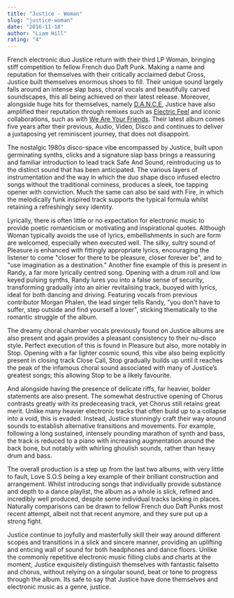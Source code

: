 ```yaml
---
title: "Justice - Woman"
slug: "justice-woman"
date: "2016-11-18"
author: "Liam Hill"
rating: "4"
---
```


French electronic duo Justice return with their third LP Woman, bringing stiff competition to fellow French duo Daft Punk. Making a name and reputation for themselves with their critically acclaimed debut Cross, Justice built themselves enormous shoes to fill. Their unique sound largely falls around an intense slap bass, choral vocals and beautifully carved soundscapes, this all being achieved on their latest release. Moreover, alongside huge hits for themselves, namely [D.A.N.C.E](https://www.youtube.com/watch?v=sy1dYFGkPUE), Justice have also amplified their reputation through remixes such as [Electric Feel](https://www.youtube.com/watch?v=enrrbWOAFR4) and iconic collaborations, such as with [We Are Your Friends](https://www.youtube.com/watch?v=L0TvnWRSyr4). Their latest album comes five years after their previous, Audio, Video, Disco and continues to deliver a juxtaposing yet reminiscent journey, that does not disappoint.

The nostalgic 1980s disco-space vibe encompassed by Justice, built upon germinating synths, clicks and a signature slap bass brings a reassuring and familiar introduction to lead track Safe And Sound, reintroducing us to the distinct sound that has been anticipated. The various layers of instrumentation and the way in which the duo shape disco infused electro songs without the traditional corniness, produces a sleek, toe tapping opener with conviction. Much the same can also be said with Fire, in which the melodically funk inspired track supports the typical formula whilst retaining a refreshingly sexy identity.

Lyrically, there is often little or no expectation for electronic music to provide poetic romanticism or motivating and inspirational quotes. Although Woman typically avoids the use of lyrics, embellishments in such are form are welcomed, especially when executed well. The silky, sultry sound of Pleasure is enhanced with fittingly appropriate lyrics, encouraging the listener to come "closer for there to be pleasure, closer forever be", and to "use imagination as a destination." Another fine example of this is present in Randy, a far more lyrically centred song. Opening with a drum roll and low keyed pulsing synths, Randy lures you into a false sense of security, transforming gradually into an airier revitalising track, buoyed with lyrics, ideal for both dancing and driving. Featuring vocals from previous contributor Morgan Phalen, the lead singer tells Randy, "you don't have to suffer, step outside and find yourself a lover", sticking thematically to the romantic struggle of the album.

The dreamy choral chamber vocals previously found on Justice albums are also present and again provides a pleasant consistency to their nu-disco style. Perfect execution of this is found in Pleasure but also, more notably in Stop. Opening with a far lighter cosmic sound, this vibe also being explicitly present in closing track Close Call, Stop gradually builds up until it reaches the peak of the infamous choral sound associated with many of Justice’s greatest songs; this allowing Stop to be a likely favourite.

And alongside having the presence of delicate riffs, far heavier, bolder statements are also present. The somewhat destructive opening of Chorus contrasts greatly with its predeceasing track, yet Chorus still retains great merit. Unlike many heavier electronic tracks that often build up to a collapse into a void, this is evaded. Instead, Justice stunningly craft their way around sounds to establish alternative transitions and movements. For example, following a long sustained, intensely pounding marathon of synth and bass, the track is reduced to a piano with increasing augmentation around the back bone, but notably with whirling ghoulish sounds, rather than heavy drum and bass.

The overall production is a step up from the last two albums, with very little to fault, Love S.O.S being a key example of their brilliant construction and arrangement. Whilst introducing songs that individually provide substance and depth to a dance playlist, the album as a whole is slick, refined and incredibly well produced, despite some individual tracks lacking in places. Naturally comparisons can be drawn to fellow French duo Daft Punks most recent attempt, albeit not that recent anymore, and they sure put up a strong fight.

Justice continue to joyfully and masterfully skill their way around different scopes and transitions in a slick and sincere manner, providing an uplifting and enticing wall of sound for both headphones and dance floors. Unlike the commonly repetitive electronic music filling clubs and charts at the moment, Justice exquisitely distinguish themselves with fantastic falsetto and chorus, without relying on a singular sound, beat or tone to progress through the album. Its safe to say that Justice have done themselves and electronic music as a genre, justice.
